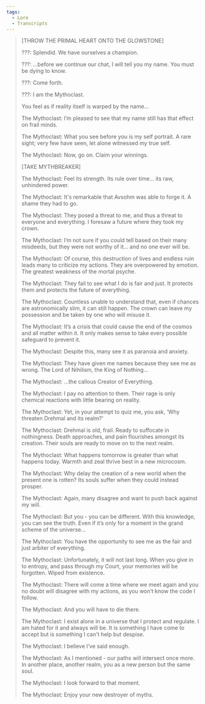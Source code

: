 ```yaml
---
tags:
  - Lore
  - Transcripts
---
```


> \[THROW THE PRIMAL HEART ONTO THE GLOWSTONE\]
>
> ???: Splendid. We have ourselves a champion.
>
> ???: ...before we continue our chat, I will tell you my name. You must be dying to know.
>
> ???: Come forth.
>
> ???: I am the Mythoclast.
>
> You feel as if reality itself is warped by the name...
>
> The Mythoclast: I’m pleased to see that my name still has that effect on frail minds.
>
> The Mythoclast: What you see before you is my self portrait. A rare sight; very few have seen, let alone witnessed my true self.
>
> The Mythoclast: Now, go on. Claim your winnings.
>
> \[TAKE MYTHBREAKER\]
>
> The Mythoclast: Feel its strength. Its rule over time… its raw, unhindered power.
>
> The Mythoclast: It's remarkable that Avsohm was able to forge it. A shame they had to go.
>
> The Mythoclast: They posed a threat to me, and thus a threat to everyone and everything. I foresaw a future where they took my crown.
>
> The Mythoclast: I’m not sure if you could tell based on their many misdeeds, but they were not worthy of it… and no one ever will be.
>
> The Mythoclast: Of course, this destruction of lives and endless ruin leads many to criticize my actions. They are overpowered by emotion. The greatest weakness of the mortal psyche.
>
> The Mythoclast: They fail to see what I do is fair and just. It protects them and protects the future of everything.
>
> The Mythoclast: Countless unable to understand that, even if chances are astronomically slim, it can still happen. The crown can leave my possession and be taken by one who will misuse it.
>
> The Mythoclast: It’s a crisis that could cause the end of the cosmos and all matter within it. It only makes sense to take every possible safeguard to prevent it.
>
> The Mythoclast: Despite this, many see it as paranoia and anxiety.
>
> The Mythoclast: They have given me names because they see me as wrong. The Lord of Nihilism, the King of Nothing…
>
> The Mythoclast: ...the callous Creator of Everything.
>
> The Mythoclast: I pay no attention to them. Their rage is only chemical reactions with little bearing on reality.
>
> The Mythoclast: Yet, in your attempt to quiz me, you ask, ‘Why threaten Drehmal and its realm?’
>
> The Mythoclast: Drehmal is old, frail. Ready to suffocate in nothingness. Death approaches, and pain flourishes amongst its creation. Their souls are ready to move on to the next realm.
>
> The Mythoclast: What happens tomorrow is greater than what happens today. Warmth and zeal thrive best in a new microcosm.
>
> The Mythoclast: Why delay the creation of a new world when the present one is rotten? Its souls suffer when they could instead prosper.
>
> The Mythoclast: Again, many disagree and want to push back against my will.
>
> The Mythoclast: But you - you can be different. With this knowledge, you can see the truth. Even if it’s only for a moment in the grand scheme of the universe…
>
> The Mythoclast: You have the opportunity to see me as the fair and just arbiter of everything.
>
> The Mythoclast: Unfortunately, it will not last long. When you give in to entropy, and pass through my Court, your memories will be forgotten. Wiped from existence.
>
> The Mythoclast: There will come a time where we meet again and you no doubt will disagree with my actions, as you won’t know the code I follow.
>
> The Mythoclast: And you will have to die there.
>
> The Mythoclast: I exist alone in a universe that I protect and regulate. I am hated for it and always will be. It is something I have come to accept but is something I can't help but despise.
>
> The Mythoclast: I believe I’ve said enough.
>
> The Mythoclast: As I mentioned - our paths will intersect once more. In another place, another realm, you as a new person but the same soul.
>
> The Mythoclast: I look forward to that moment.
>
> The Mythoclast: Enjoy your new destroyer of myths.
